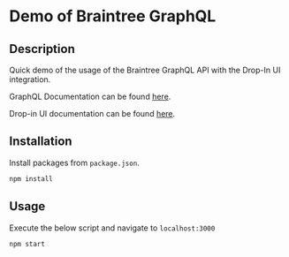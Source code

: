 # Demo of Braintree GraphQL

## Description

Quick demo of the usage of the Braintree GraphQL API with the Drop-In UI integration. 

GraphQL Documentation can be found [here](https://graphql.braintreepayments.com/).

Drop-in UI documentation can be found [here](https://developer.paypal.com/braintree/docs/guides/drop-in/overview).

## Installation
Install packages from `package.json`.
```bash
npm install
```

## Usage

Execute the below script and navigate to `localhost:3000`

```bash
npm start
```


